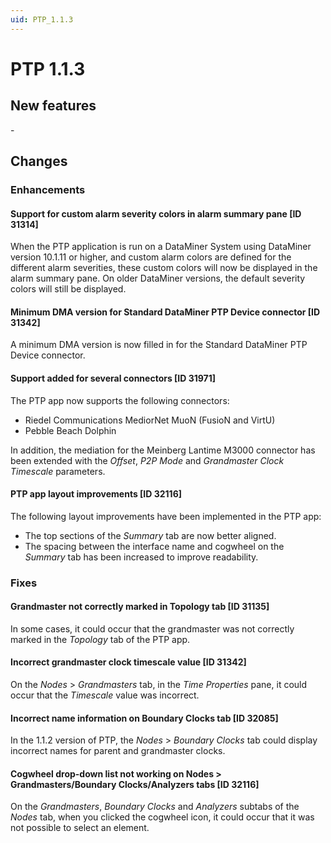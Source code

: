 ```yaml
---
uid: PTP_1.1.3
---
```


# PTP 1.1.3

## New features

\-

## Changes

### Enhancements

#### Support for custom alarm severity colors in alarm summary pane \[ID 31314\]

When the PTP application is run on a DataMiner System using DataMiner version 10.1.11 or higher, and custom alarm colors are defined for the different alarm severities, these custom colors will now be displayed in the alarm summary pane. On older DataMiner versions, the default severity colors will still be displayed.

#### Minimum DMA version for Standard DataMiner PTP Device connector \[ID 31342\]

A minimum DMA version is now filled in for the Standard DataMiner PTP Device connector.

#### Support added for several connectors \[ID 31971\]

The PTP app now supports the following connectors:

- Riedel Communications MediorNet MuoN (FusioN and VirtU)
- Pebble Beach Dolphin

In addition, the mediation for the Meinberg Lantime M3000 connector has been extended with the *Offset*, *P2P Mode* and *Grandmaster Clock Timescale* parameters.

#### PTP app layout improvements \[ID 32116\]

The following layout improvements have been implemented in the PTP app:

- The top sections of the *Summary* tab are now better aligned.
- The spacing between the interface name and cogwheel on the *Summary* tab has been increased to improve readability.

### Fixes

#### Grandmaster not correctly marked in Topology tab \[ID 31135\]

In some cases, it could occur that the grandmaster was not correctly marked in the *Topology* tab of the PTP app.

#### Incorrect grandmaster clock timescale value \[ID 31342\]

On the *Nodes* > *Grandmasters* tab, in the *Time Properties* pane, it could occur that the *Timescale* value was incorrect.

#### Incorrect name information on Boundary Clocks tab \[ID 32085\]

In the 1.1.2 version of PTP, the *Nodes* > *Boundary Clocks* tab could display incorrect names for parent and grandmaster clocks.

#### Cogwheel drop-down list not working on Nodes \> Grandmasters/Boundary Clocks/Analyzers tabs \[ID 32116\]

On the *Grandmasters*, *Boundary Clocks* and *Analyzers* subtabs of the *Nodes* tab, when you clicked the cogwheel icon, it could occur that it was not possible to select an element.
